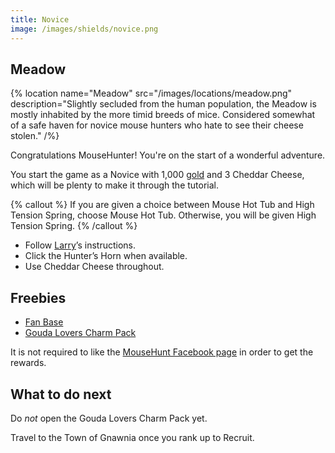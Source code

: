 ```yaml
---
title: Novice
image: /images/shields/novice.png
---
```


## Meadow

{% location
 name="Meadow"
 src="/images/locations/meadow.png"
 description="Slightly secluded from the human population, the Meadow is mostly inhabited by the more timid breeds of mice. Considered somewhat of a safe haven for novice mouse hunters who hate to see their cheese stolen."
/%}

Congratulations MouseHunter! You're on the start of a wonderful adventure.

You start the game as a Novice with 1,000 [gold](/gold-farming) and 3 Cheddar Cheese, which will be plenty to make it through the tutorial.

{% callout %}
If you are given a choice between Mouse Hot Tub and High Tension Spring, choose Mouse Hot Tub. Otherwise, you will be given High Tension Spring.
{% /callout %}

- Follow [Larry](/larry)’s instructions.
- Click the Hunter’s Horn when available.
- Use Cheddar Cheese throughout.

## Freebies

- [Fan Base](https://www.mousehuntgame.com/fanbase.php?claimreward)
- [Gouda Lovers Charm Pack](https://www.mousehuntgame.com/goudalovers.php?claimreward)

It is not required to like the [MouseHunt Facebook page](https://www.facebook.com/MouseHuntTheGame/) in order to get the rewards.

## What to do next

Do *not* open the Gouda Lovers Charm Pack yet.

Travel to the Town of Gnawnia once you rank up to Recruit.

